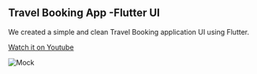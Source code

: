 ## Travel Booking App -Flutter UI
We created a simple and clean Travel Booking application UI using Flutter.

[Watch it on Youtube]( )

![Mock](https://user-images.githubusercontent.com/69669632/91658531-8b612a80-eae6-11ea-8b05-35476bb5069a.png)



